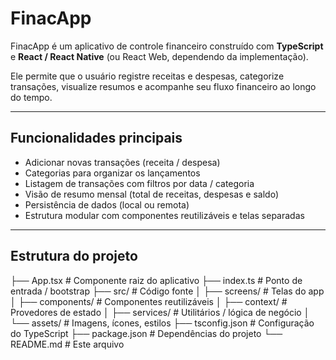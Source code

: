 # FinacApp

FinacApp é um aplicativo de controle financeiro construído com **TypeScript** e **React / React Native** (ou React Web, dependendo da implementação).  

Ele permite que o usuário registre receitas e despesas, categorize transações, visualize resumos e acompanhe seu fluxo financeiro ao longo do tempo.

---

## Funcionalidades principais

- Adicionar novas transações (receita / despesa)  
- Categorias para organizar os lançamentos  
- Listagem de transações com filtros por data / categoria  
- Visão de resumo mensal (total de receitas, despesas e saldo)  
- Persistência de dados (local ou remota)  
- Estrutura modular com componentes reutilizáveis e telas separadas  

---

## Estrutura do projeto

├── App.tsx # Componente raiz do aplicativo
├── index.ts # Ponto de entrada / bootstrap
├── src/ # Código fonte
│ ├── screens/ # Telas do app
│ ├── components/ # Componentes reutilizáveis
│ ├── context/ # Provedores de estado
│ ├── services/ # Utilitários / lógica de negócio
│ └── assets/ # Imagens, ícones, estilos
├── tsconfig.json # Configuração do TypeScript
├── package.json # Dependências do projeto
└── README.md # Este arquivo
